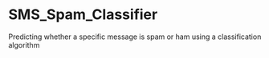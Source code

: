 # SMS_Spam_Classifier
Predicting whether a specific message is spam or ham using a classification algorithm

